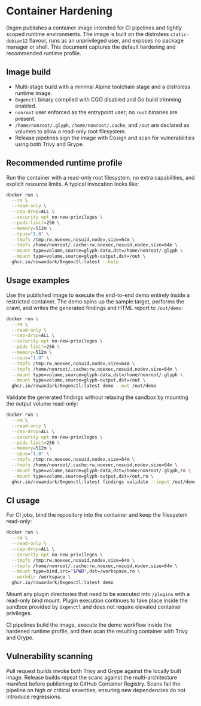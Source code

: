 # Container Hardening

0xgen publishes a container image intended for CI pipelines and tightly scoped
runtime environments. The image is built on the distroless `static-debian12`
flavour, runs as an unprivileged user, and exposes no package manager or shell.
This document captures the default hardening and recommended runtime profile.

## Image build

* Multi-stage build with a minimal Alpine toolchain stage and a distroless
  runtime image.
* `0xgenctl` binary compiled with CGO disabled and Go build trimming enabled.
* `nonroot` user enforced as the entrypoint user; no `root` binaries are
  present.
* `/home/nonroot/.glyph`, `/home/nonroot/.cache`, and `/out` are declared as
  volumes to allow a read-only root filesystem.
* Release pipelines sign the image with Cosign and scan for vulnerabilities
  using both Trivy and Grype.

## Recommended runtime profile

Run the container with a read-only root filesystem, no extra capabilities, and
explicit resource limits. A typical invocation looks like:

```bash
docker run \
  --rm \
  --read-only \
  --cap-drop=ALL \
  --security-opt no-new-privileges \
  --pids-limit=256 \
  --memory=512m \
  --cpus="1.0" \
  --tmpfs /tmp:rw,noexec,nosuid,nodev,size=64m \
  --tmpfs /home/nonroot/.cache:rw,noexec,nosuid,nodev,size=64m \
  --mount type=volume,source=glyph-data,dst=/home/nonroot/.glyph \
  --mount type=volume,source=glyph-output,dst=/out \
  ghcr.io/rowandark/0xgenctl:latest --help
```

## Usage examples

Use the published image to execute the end-to-end demo entirely inside a
restricted container. The demo spins up the sample target, performs the crawl,
and writes the generated findings and HTML report to `/out/demo`:

```bash
docker run \
  --rm \
  --read-only \
  --cap-drop=ALL \
  --security-opt no-new-privileges \
  --pids-limit=256 \
  --memory=512m \
  --cpus="1.0" \
  --tmpfs /tmp:rw,noexec,nosuid,nodev,size=64m \
  --tmpfs /home/nonroot/.cache:rw,noexec,nosuid,nodev,size=64m \
  --mount type=volume,source=glyph-data,dst=/home/nonroot/.glyph \
  --mount type=volume,source=glyph-output,dst=/out \
  ghcr.io/rowandark/0xgenctl:latest demo --out /out/demo
```

Validate the generated findings without relaxing the sandbox by mounting the
output volume read-only:

```bash
docker run \
  --rm \
  --read-only \
  --cap-drop=ALL \
  --security-opt no-new-privileges \
  --pids-limit=256 \
  --memory=512m \
  --cpus="1.0" \
  --tmpfs /tmp:rw,noexec,nosuid,nodev,size=64m \
  --tmpfs /home/nonroot/.cache:rw,noexec,nosuid,nodev,size=64m \
  --mount type=volume,source=glyph-data,dst=/home/nonroot/.glyph,ro \
  --mount type=volume,source=glyph-output,dst=/out,ro \
  ghcr.io/rowandark/0xgenctl:latest findings validate --input /out/demo/findings.jsonl
```

## CI usage

For CI jobs, bind the repository into the container and keep the filesystem
read-only:

```bash
docker run \
  --rm \
  --read-only \
  --cap-drop=ALL \
  --security-opt no-new-privileges \
  --tmpfs /tmp:rw,noexec,nosuid,nodev,size=64m \
  --tmpfs /home/nonroot/.cache:rw,noexec,nosuid,nodev,size=64m \
  --mount type=bind,src="$PWD",dst=/workspace,ro \
  --workdir /workspace \
  ghcr.io/rowandark/0xgenctl:latest demo
```

Mount any plugin directories that need to be executed into `/plugins` with a
read-only bind mount. Plugin execution continues to take place inside the
sandbox provided by `0xgenctl` and does not require elevated container
privileges.

CI pipelines build the image, execute the demo workflow inside the hardened
runtime profile, and then scan the resulting container with Trivy and Grype.

## Vulnerability scanning

Pull request builds invoke both Trivy and Grype against the locally built image.
Release builds repeat the scans against the multi-architecture manifest before
publishing to GitHub Container Registry. Scans fail the pipeline on high or
critical severities, ensuring new dependencies do not introduce regressions.

